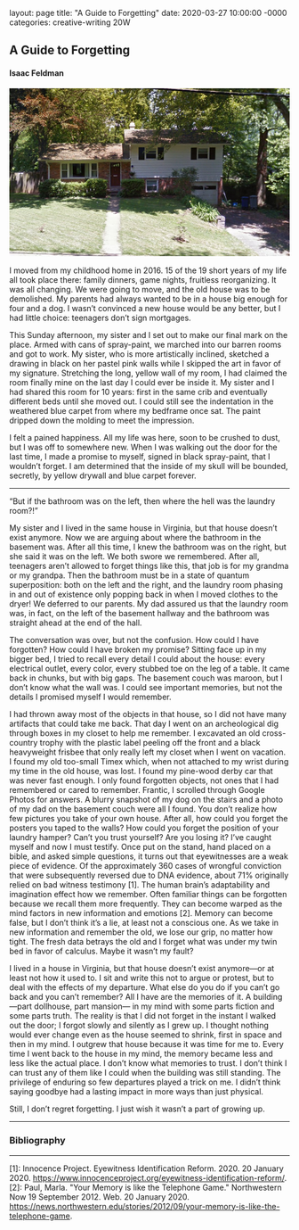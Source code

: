 layout: page
title: "A Guide to Forgetting"
date: 2020-03-27 10:00:00 -0000
categories: creative-writing 20W

## A Guide to Forgetting
#### Isaac Feldman

![the house before being demolished, an aging, brick, split-level home](/house.png/)

I moved from my childhood home in 2016. 15 of the 19 short years of my life all took place there: family dinners, game nights, fruitless reorganizing. It was all changing. We were going to move, and the old house was to be demolished. My parents had always wanted to be in a house big enough for four and a dog. I wasn’t convinced a new house would be any better, but I had little choice: teenagers don’t sign mortgages.

This Sunday afternoon, my sister and I set out to make our final mark on the place. Armed with cans of spray-paint, we marched into our barren rooms and got to work. My sister, who is more artistically inclined, sketched a drawing in black on her pastel pink walls while I skipped the art in favor of my signature. Stretching the long, yellow wall of my room, I had claimed the room finally mine on the last day I could ever be inside it. My sister and I had shared this room for 10 years: first in the same crib and eventually different beds until she moved out. I could still see the indentation in the weathered blue carpet from where my bedframe once sat. The paint dripped down the molding to meet the impression.

I felt a pained happiness. All my life was here, soon to be crushed to dust, but I was off to somewhere new. When I was walking out the door for the last time, I made a promise to myself, signed in black spray-paint, that I wouldn’t forget. I am determined that the inside of my skull will be bounded, secretly, by yellow drywall and blue carpet forever.

---

“But if the bathroom was on the left, then where the hell was the laundry room?!”

My sister and I lived in the same house in Virginia, but that house doesn’t exist anymore. Now we are arguing about where the bathroom in the basement was. After all this time, I knew the bathroom was on the right, but she said it was on the left. We both swore we remembered. After all, teenagers aren’t allowed to forget things like this, that job is for my grandma or my grandpa. Then the bathroom must be in a state of quantum superposition: both on the left and the right, and the laundry room phasing in and out of existence only popping back in when I moved clothes to the dryer! We deferred to our parents. My dad assured us that the laundry room was, in fact, on the left of the basement hallway and the bathroom was straight ahead at the end of the hall.

The conversation was over, but not the confusion. How could I have forgotten? How could I have broken my promise? Sitting face up in my bigger bed, I tried to recall every detail I could about the house: every electrical outlet, every color, every stubbed toe on the leg of a table. It came back in chunks, but with big gaps. The basement couch was maroon, but I don’t know what the wall was. I could see important memories, but not the details I promised myself I would remember. 

I had thrown away most of the objects in that house, so I did not have many artifacts that could take me back. That day I went on an archeological dig through boxes in my closet to help me remember. I excavated an old cross-country trophy with the plastic label peeling off the front and a black heavyweight frisbee that only really left my closet when I went on vacation. I found my old too-small Timex which, when not attached to my wrist during my time in the old house, was lost. I found my pine-wood derby car that was never fast enough. I only found forgotten objects, not ones that I had remembered or cared to remember. Frantic, I scrolled through Google Photos for answers. A blurry snapshot of my dog on the stairs and a photo of my dad on the basement couch were all I found. You don’t realize how few pictures you take of your own house. After all, how could you forget the posters you taped to the walls? How could you forget the position of your laundry hamper? Can’t you trust yourself? Are you losing it?
I’ve caught myself and now I must testify. Once put on the stand, hand placed on a bible, and asked simple questions, it turns out that eyewitnesses are a weak piece of evidence. Of the approximately 360 cases of wrongful conviction that were subsequently reversed due to DNA evidence, about 71% originally relied on bad witness testimony [1]. The human brain’s adaptability and imagination effect how we remember. Often familiar things can be forgotten because we recall them more frequently. They can become warped as the mind factors in new information and emotions [2]. Memory can become false, but I don’t think it’s a lie, at least not a conscious one. As we take in new information and remember the old, we lose our grip, no matter how tight. The fresh data betrays the old and I forget what was under my twin bed in favor of calculus. Maybe it wasn’t my fault?

I lived in a house in Virginia, but that house doesn’t exist anymore—or at least not how it used to. I sit and write this not to argue or protest, but to deal with the effects of my departure. What else do you do if you can’t go back and you can’t remember? All I have are the memories of it. A building—part dollhouse, part mansion— in my mind with some parts fiction and some parts truth. The reality is that I did not forget in the instant I walked out the door; I forgot slowly and silently as I grew up. I thought nothing would ever change even as the house seemed to shrink, first in space and then in my mind. I outgrew that house because it was time for me to. Every time I went back to the house in my mind, the memory became less and less like the actual place. I don’t know what memories to trust. I don’t think I can trust any of them like I could when the building was still standing. The privilege of enduring so few departures played a trick on me. I didn’t think saying goodbye had a lasting impact in more ways than just physical. 

Still, I don’t regret forgetting. I just wish it wasn’t a part of growing up.

---
### Bibliography
---
[1]: Innocence Project. Eyewitness Identification Reform. 2020. 20 January 2020. <https://www.innocenceproject.org/eyewitness-identification-reform/>.  
[2]: Paul, Marla. "Your Memory is like the Telephone Game." Northwestern Now 19 September 2012. Web. 20 January 2020. <https://news.northwestern.edu/stories/2012/09/your-memory-is-like-the-telephone-game>.


